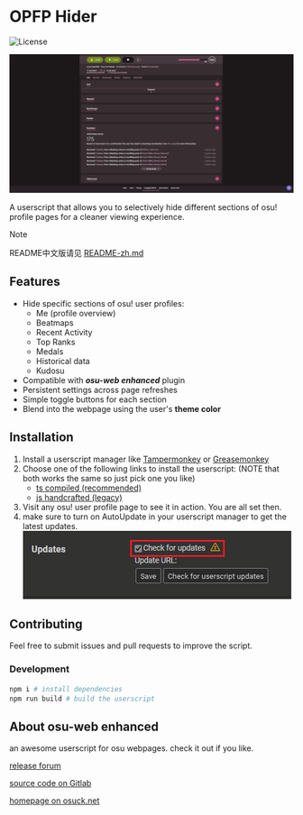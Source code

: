 # OPFP Hider

![License](https://img.shields.io/badge/license-MIT-green.svg)

![Showcase](./assets/showcase.gif)

A userscript that allows you to selectively hide different sections of osu! profile pages for a cleaner viewing experience.

> [!NOTE]
> README中文版请见 [README-zh.md](./README-zh.md)

## Features

- Hide specific sections of osu! user profiles:
  - Me (profile overview)
  - Beatmaps
  - Recent Activity
  - Top Ranks
  - Medals
  - Historical data
  - Kudosu
- Compatible with _**osu-web enhanced**_ plugin
- Persistent settings across page refreshes
- Simple toggle buttons for each section
- Blend into the webpage using the user's **theme color**

## Installation

1. Install a userscript manager like [Tampermonkey](https://www.tampermonkey.net/) or [Greasemonkey](https://www.greasespot.net/)
2. Choose one of the following links to install the userscript: (NOTE that both works the same so just pick one you like)
   - [ts compiled (recommended)](https://raw.githubusercontent.com/SisypheOvO/OPFPHider/main/dist/opfphider.user.js)
   - [js handcrafted (legacy)](https://raw.githubusercontent.com/SisypheOvO/OPFPHider/main/src-js/index.user.js)
3. Visit any osu! user profile page to see it in action. You are all set then.
4. make sure to turn on AutoUpdate in your userscript manager to get the latest updates.
![autoUpdate](./assets/autoUpdate.png)

## Contributing

Feel free to submit issues and pull requests to improve the script.

### Development

```bash
npm i # install dependencies
npm run build # build the userscript
```

## About osu-web enhanced

an awesome userscript for osu webpages. check it out if you like.

[release forum](https://osu.ppy.sh/community/forums/topics/1361818?n=1)

[source code on Gitlab](https://gitlab.com/RockRoller/osu-web-enhanced)

[homepage on osuck.net](https://tools.osuck.net/tool/66e9f4f78a6d5ff8a0fe5be1)
